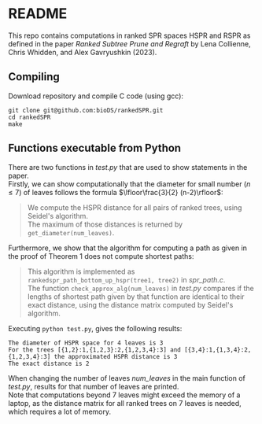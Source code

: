 # README

This repo contains computations in ranked SPR spaces HSPR and RSPR as defined in the paper *Ranked Subtree Prune and Regraft* by Lena Collienne, Chris Whidden, and Alex Gavryushkin (2023).


## Compiling

Download repository and compile C code (using gcc):

    git clone git@github.com:bioDS/rankedSPR.git
    cd rankedSPR
    make


## Functions executable from Python

There are two functions in *test.py* that are used to show statements in the paper.  
Firstly, we can show computationally that the diameter for small number ($n \leq 7$) of leaves follows the formula $\lfloor\frac{3}{2} (n-2)\rfloor$:  
> We compute the HSPR distance for all pairs of ranked trees, using Seidel's algorithm.  
> The maximum of those distances is returned by `get_diameter(num_leaves)`.

Furthermore, we show that the algorithm for computing a path as given in the proof of Theorem 1 does not compute shortest paths:  
> This algorithm is implemented as `rankedspr_path_bottom_up_hspr(tree1, tree2)` in *spr_path.c*.  
> The function `check_approx_alg(num_leaves)` in *test.py* compares if the lengths of shortest path given by that function are identical to their exact distance, using the distance matrix computed by Seidel's algorithm.  

Executing `python test.py`, gives the following results:

    The diameter of HSPR space for 4 leaves is 3  
    For the trees [{1,2}:1,{1,2,3}:2,{1,2,3,4}:3] and [{3,4}:1,{1,3,4}:2,{1,2,3,4}:3] the approximated HSPR distance is 3  
    The exact distance is 2


When changing the number of leaves *num_leaves* in the main function of *test.py*, results for that number of leaves are printed.  
Note that computations beyond 7 leaves might exceed the memory of a laptop, as the distance matrix for all ranked trees on 7 leaves is needed, which requires a lot of memory.